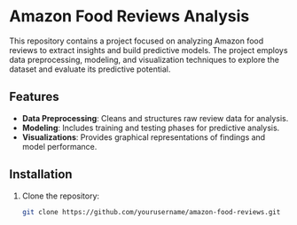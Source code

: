 # Amazon Food Reviews Analysis

This repository contains a project focused on analyzing Amazon food reviews to extract insights and build predictive models. The project employs data preprocessing, modeling, and visualization techniques to explore the dataset and evaluate its predictive potential.

## Features
- **Data Preprocessing**: Cleans and structures raw review data for analysis.
- **Modeling**: Includes training and testing phases for predictive analysis.
- **Visualizations**: Provides graphical representations of findings and model performance.

## Installation
1. Clone the repository:
   ```bash
   git clone https://github.com/yourusername/amazon-food-reviews.git
